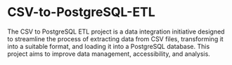 # CSV-to-PostgreSQL-ETL
The CSV to PostgreSQL ETL project is a data integration initiative designed to streamline the process of extracting data from CSV files, transforming it into a suitable format, and loading it into a PostgreSQL database. This project aims to improve data management, accessibility, and analysis.
